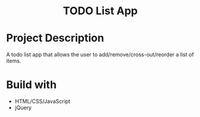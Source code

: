 <h1 align="center">TODO List App</h1>

# Project Description
A todo list app that allows the user to add/remove/cross-out/reorder a list of items.

# Build with
- HTML/CSS/JavaScript
- jQuery
